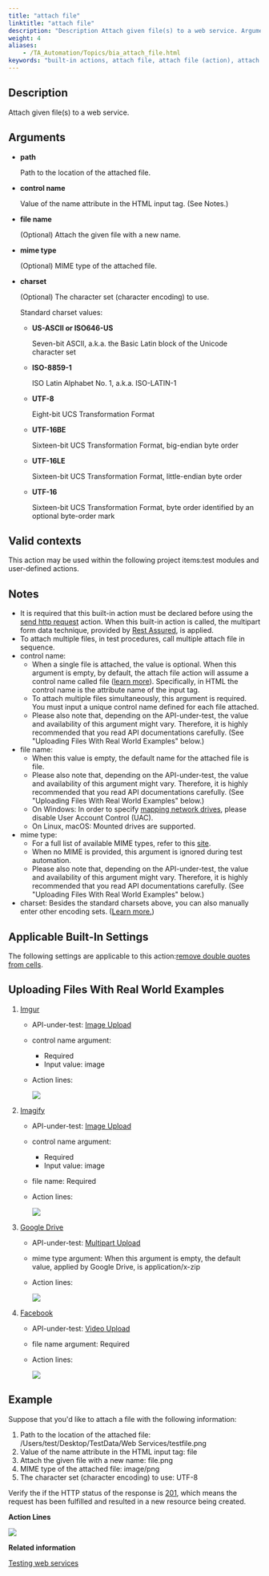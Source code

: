 ```yaml
--- 
title: "attach file"
linktitle: "attach file"
description: "Description Attach given file(s) to a web service. Arguments path Path to the location of the attached file. control name Value of the name attribute in the HTML input tag. (See Notes.) file name ..."
weight: 4
aliases: 
    - /TA_Automation/Topics/bia_attach_file.html
keywords: "built-in actions, attach file, attach file (action), attach file, attach file to web service, upload attachment to web service, add attachment to web service"
---
```


## Description

Attach given file\(s\) to a web service.

## Arguments

-   **path**

    Path to the location of the attached file.

-   **control name**

    Value of the name attribute in the HTML input tag. \(See Notes.\)

-   **file name**

    \(Optional\) Attach the given file with a new name.

-   **mime type**

    \(Optional\) MIME type of the attached file.

-   **charset**

    \(Optional\) The character set \(character encoding\) to use.

    Standard charset values:

    -   **US-ASCII or ISO646-US**

        Seven-bit ASCII, a.k.a. the Basic Latin block of the Unicode character set

    -   **ISO-8859-1**

        ISO Latin Alphabet No. 1, a.k.a. ISO-LATIN-1

    -   **UTF-8**

        Eight-bit UCS Transformation Format

    -   **UTF-16BE**

        Sixteen-bit UCS Transformation Format, big-endian byte order

    -   **UTF-16LE**

        Sixteen-bit UCS Transformation Format, little-endian byte order

    -   **UTF-16**

        Sixteen-bit UCS Transformation Format, byte order identified by an optional byte-order mark


## Valid contexts

This action may be used within the following project items:test modules and user-defined actions.

## Notes

-   It is required that this built-in action must be declared before using the [send http request](/automation-guide/action-based-testing-language/built-in-actions/system-actions/web-services/send-http-request) action. When this built-in action is called, the multipart form data technique, provided by [Rest Assured](http://static.javadoc.io/io.rest-assured/rest-assured/3.0.1/io/restassured/builder/MultiPartSpecBuilder.html), is applied.
-   To attach multiple files, in test procedures, call multiple attach file in sequence.
-   control name:
    -   When a single file is attached, the value is optional. When this argument is empty, by default, the attach file action will assume a control name called file \([learn more](http://static.javadoc.io/io.rest-assured/rest-assured/3.0.1/io/restassured/builder/MultiPartSpecBuilder.html#controlName-java.lang.String-)\). Specifically, in HTML the control name is the attribute name of the input tag.
    -   To attach multiple files simultaneously, this argument is required. You must input a unique control name defined for each file attached.
    -   Please also note that, depending on the API-under-test, the value and availability of this argument might vary. Therefore, it is highly recommended that you read API documentations carefully. \(See "Uploading Files With Real World Examples" below.\)
-   file name:
    -   When this value is empty, the default name for the attached file is file.
    -   Please also note that, depending on the API-under-test, the value and availability of this argument might vary. Therefore, it is highly recommended that you read API documentations carefully. \(See "Uploading Files With Real World Examples" below.\)
    -   On Windows: In order to specify [mapping network drives](http://www.dummies.com/computers/operating-systems/windows-7/how-to-map-a-network-folder-in-windows-7/), please disable User Account Control \(UAC\).
    -   On Linux, macOS: Mounted drives are supported.
-   mime type:
    -   For a full list of available MIME types, refer to this [site](https://www.iana.org/assignments/media-types/media-types.xhtml).
    -   When no MIME is provided, this argument is ignored during test automation.
    -   Please also note that, depending on the API-under-test, the value and availability of this argument might vary. Therefore, it is highly recommended that you read API documentations carefully. \(See "Uploading Files With Real World Examples" below.\)
-   charset: Besides the standard charsets above, you can also manually enter other encoding sets. \([Learn more.](https://docs.oracle.com/javase/8/docs/technotes/guides/intl/encoding.doc.html)\)

## Applicable Built-In Settings

The following settings are applicable to this action:[remove double quotes from cells](/automation-guide/action-based-testing-language/built-in-settings/value-settings/remove-double-quotes-from-cells).

## Uploading Files With Real World Examples

1.  [Imgur](https://imgur.com/)
    -   API-under-test: [Image Upload](https://apidocs.imgur.com/#4b8da0b3-3e73-13f0-d60b-2ff715e8394f)
    -   control name argument:
        -   Required
        -   Input value: image
    -   Action lines:

        ![](/images/TA_Automation/Images/bia_attach_file_pgm.png)

2.  [Imagify](https://imagify.io/)
    -   API-under-test: [Image Upload](https://imagify.io/docs/api/#upload)
    -   control name argument:
        -   Required
        -   Input value: image
    -   file name: Required
    -   Action lines:

        ![](/images/TA_Automation/Images/bia_attach_file_Imagify_pgm.png)

3.  [Google Drive](https://drive.google.com/drive/my-drive)
    -   API-under-test: [Multipart Upload](https://developers.google.com/drive/v3/web/multipart-upload)
    -   mime type argument: When this argument is empty, the default value, applied by Google Drive, is application/x-zip
    -   Action lines:

        ![](/images/TA_Automation/Images/bia_attach_file_Google_Drive_pgm.png)

4.  [Facebook](https://www.facebook.com/)
    -   API-under-test: [Video Upload](https://developers.facebook.com/docs/videos)
    -   file name argument: Required
    -   Action lines:

        ![](/images/TA_Automation/Images/bia_attach_file_facebook_pgm.png)


## Example

Suppose that you'd like to attach a file with the following information:

1.  Path to the location of the attached file: /Users/test/Desktop/TestData/Web Services/testfile.png
2.  Value of the name attribute in the HTML input tag: file
3.  Attach the given file with a new name: file.png
4.  MIME type of the attached file: image/png
5.  The character set \(character encoding\) to use: UTF-8

Verify the if the HTTP status of the response is [201](https://www.w3.org/Protocols/rfc2616/rfc2616-sec10.html), which means the request has been fulfilled and resulted in a new resource being created.

**Action Lines**

![](/images/TA_Automation/Images/bia_attach_file_example_pgm.png)




**Related information**  


[Testing web services](/automation-guide/application-testing/testing-web-and-ria-applications/testing-web-services/)

